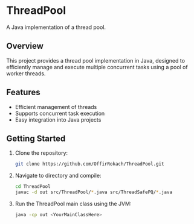 # ThreadPool

A Java implementation of a thread pool.

## Overview

This project provides a thread pool implementation in Java, designed to efficiently manage and execute multiple concurrent tasks using a pool of worker threads.

## Features

- Efficient management of threads
- Supports concurrent task execution
- Easy integration into Java projects

## Getting Started

1. Clone the repository:

   ```bash
   git clone https://github.com/OffirRokach/ThreadPool.git
   ```

2. Navigate to directory and compile:
  
   ```bash
   cd ThreadPool
   javac -d out src/ThreadPool/*.java src/ThreadSafePQ/*.java
   ```

3. Run the ThreadPool main class using the JVM:
  
   ```bash
   java -cp out <YourMainClassHere>
   ```
   

